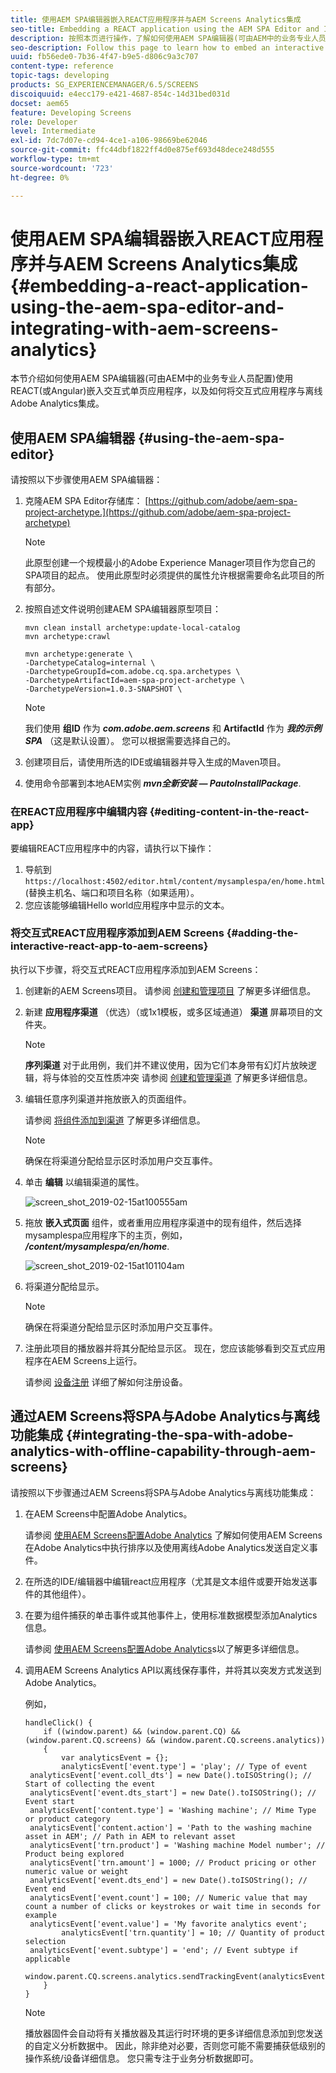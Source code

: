 ```yaml
---
title: 使用AEM SPA编辑器嵌入REACT应用程序并与AEM Screens Analytics集成
seo-title: Embedding a REACT application using the AEM SPA Editor and Integrating with AEM Screens Analytics
description: 按照本页进行操作，了解如何使用AEM SPA编辑器(可由AEM中的业务专业人员配置)使用REACT(或Angular)嵌入交互式单页应用程序，以及如何将交互式应用程序与离线Adobe Analytics集成。
seo-description: Follow this page to learn how to embed an interactive single page application using REACT (or Angular) using the AEM SPA editor that can be configured by business professionals in AEM and also how to integrate your interactive application with offline Adobe Analytics.
uuid: fb56ede0-7b36-4f47-b9e5-d806c9a3c707
content-type: reference
topic-tags: developing
products: SG_EXPERIENCEMANAGER/6.5/SCREENS
discoiquuid: e4ecc179-e421-4687-854c-14d31bed031d
docset: aem65
feature: Developing Screens
role: Developer
level: Intermediate
exl-id: 7dc7d07e-cd94-4ce1-a106-98669be62046
source-git-commit: ffc44dbf1822ff4d0e875ef693d48dece248d555
workflow-type: tm+mt
source-wordcount: '723'
ht-degree: 0%

---
```


# 使用AEM SPA编辑器嵌入REACT应用程序并与AEM Screens Analytics集成 {#embedding-a-react-application-using-the-aem-spa-editor-and-integrating-with-aem-screens-analytics}

本节介绍如何使用AEM SPA编辑器(可由AEM中的业务专业人员配置)使用REACT(或Angular)嵌入交互式单页应用程序，以及如何将交互式应用程序与离线Adobe Analytics集成。

## 使用AEM SPA编辑器 {#using-the-aem-spa-editor}

请按照以下步骤使用AEM SPA编辑器：

1. 克隆AEM SPA Editor存储库： [https://github.com/adobe/aem-spa-project-archetype.](https://github.com/adobe/aem-spa-project-archetype)

   >[!NOTE]
   >
   >此原型创建一个规模最小的Adobe Experience Manager项目作为您自己的SPA项目的起点。 使用此原型时必须提供的属性允许根据需要命名此项目的所有部分。

1. 按照自述文件说明创建AEM SPA编辑器原型项目：

   ```
   mvn clean install archetype:update-local-catalog
   mvn archetype:crawl
   
   mvn archetype:generate \
   -DarchetypeCatalog=internal \
   -DarchetypeGroupId=com.adobe.cq.spa.archetypes \
   -DarchetypeArtifactId=aem-spa-project-archetype \
   -DarchetypeVersion=1.0.3-SNAPSHOT \
   ```

   >[!NOTE]
   >
   >我们使用 **组ID** 作为 ***com.adobe.aem.screens*** 和 **ArtifactId** 作为 ***我的示例SPA*** （这是默认设置）。 您可以根据需要选择自己的。

1. 创建项目后，请使用所选的IDE或编辑器并导入生成的Maven项目。
1. 使用命令部署到本地AEM实例 ***mvn全新安装 — PautoInstallPackage***.

### 在REACT应用程序中编辑内容 {#editing-content-in-the-react-app}

要编辑REACT应用程序中的内容，请执行以下操作：

1. 导航到 `https://localhost:4502/editor.html/content/mysamplespa/en/home.html` (替换主机名、端口和项目名称（如果适用）。
1. 您应该能够编辑Hello world应用程序中显示的文本。

### 将交互式REACT应用程序添加到AEM Screens {#adding-the-interactive-react-app-to-aem-screens}

执行以下步骤，将交互式REACT应用程序添加到AEM Screens：

1. 创建新的AEM Screens项目。 请参阅 [创建和管理项目](creating-a-screens-project.md) 了解更多详细信息。

1. 新建 **应用程序渠道** （优选）（或1x1模板，或多区域通道） **渠道** 屏幕项目的文件夹。

   >[!NOTE]
   >**序列渠道** 对于此用例，我们并不建议使用，因为它们本身带有幻灯片放映逻辑，将与体验的交互性质冲突
   >请参阅 [创建和管理渠道](managing-channels.md) 了解更多详细信息。


1. 编辑任意序列渠道并拖放嵌入的页面组件。

   请参阅 [将组件添加到渠道](adding-components-to-a-channel.md) 了解更多详细信息。

   >[!NOTE]
   >
   >确保在将渠道分配给显示区时添加用户交互事件。

1. 单击 **编辑** 以编辑渠道的属性。

   ![screen_shot_2019-02-15at100555am](assets/screen_shot_2019-02-15at100555am.png)

1. 拖放 **嵌入式页面** 组件，或者重用应用程序渠道中的现有组件，然后选择mysamplespa应用程序下的主页，例如， ***/content/mysamplespa/en/home***.

   ![screen_shot_2019-02-15at101104am](assets/screen_shot_2019-02-15at101104am.png)

1. 将渠道分配给显示。

   >[!NOTE]
   >确保在将渠道分配给显示区时添加用户交互事件。

1. 注册此项目的播放器并将其分配给显示区。 现在，您应该能够看到交互式应用程序在AEM Screens上运行。

   请参阅 [设备注册](device-registration.md) 详细了解如何注册设备。

## 通过AEM Screens将SPA与Adobe Analytics与离线功能集成 {#integrating-the-spa-with-adobe-analytics-with-offline-capability-through-aem-screens}

请按照以下步骤通过AEM Screens将SPA与Adobe Analytics与离线功能集成：

1. 在AEM Screens中配置Adobe Analytics。

   请参阅 [使用AEM Screens配置Adobe Analytics](configuring-adobe-analytics-aem-screens.md) 了解如何使用AEM Screens在Adobe Analytics中执行排序以及使用离线Adobe Analytics发送自定义事件。

1. 在所选的IDE/编辑器中编辑react应用程序（尤其是文本组件或要开始发送事件的其他组件）。
1. 在要为组件捕获的单击事件或其他事件上，使用标准数据模型添加Analytics信息。

   请参阅 [使用AEM Screens配置Adobe Analytics](configuring-adobe-analytics-aem-screens.md)s以了解更多详细信息。

1. 调用AEM Screens Analytics API以离线保存事件，并将其以突发方式发送到Adobe Analytics。

   例如，

   ```
   handleClick() {
       if ((window.parent) && (window.parent.CQ) && (window.parent.CQ.screens) && (window.parent.CQ.screens.analytics))
       {
           var analyticsEvent = {};
           analyticsEvent['event.type'] = 'play'; // Type of event
    analyticsEvent['event.coll_dts'] = new Date().toISOString(); // Start of collecting the event
    analyticsEvent['event.dts_start'] = new Date().toISOString(); // Event start
    analyticsEvent['content.type'] = 'Washing machine'; // Mime Type or product category
    analyticsEvent['content.action'] = 'Path to the washing machine asset in AEM'; // Path in AEM to relevant asset
    analyticsEvent['trn.product'] = 'Washing machine Model number'; // Product being explored
    analyticsEvent['trn.amount'] = 1000; // Product pricing or other numeric value or weight
    analyticsEvent['event.dts_end'] = new Date().toISOString(); // Event end
    analyticsEvent['event.count'] = 100; // Numeric value that may count a number of clicks or keystrokes or wait time in seconds for example
    analyticsEvent['event.value'] = 'My favorite analytics event';
           analyticsEvent['trn.quantity'] = 10; // Quantity of product selection
    analyticsEvent['event.subtype'] = 'end'; // Event subtype if applicable
    window.parent.CQ.screens.analytics.sendTrackingEvent(analyticsEvent);
       }
   }
   ```

   >[!NOTE]
   >
   >播放器固件会自动将有关播放器及其运行时环境的更多详细信息添加到您发送的自定义分析数据中。 因此，除非绝对必要，否则您可能不需要捕获低级别的操作系统/设备详细信息。 您只需专注于业务分析数据即可。
